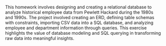 This homework involves designing and creating a relational database to analyze historical employee data from Pewlett Hackard during the 1980s and 1990s.
The project involved creating an ERD, defining table schemas with constraints, importing CSV data into a SQL database, and analyzing employee and department information through queries.
This exercise highlights the value of database modeling and SQL querying in transforming raw data into meaningful insights.
